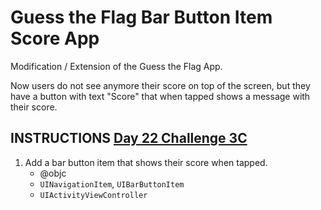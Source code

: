 # Guess the Flag Bar Button Item Score App

Modification / Extension of the Guess the Flag App.

Now users do not see anymore their score on top of the screen, but they have a button with text "Score" that when tapped shows a message with their score.

## INSTRUCTIONS [Day 22 Challenge 3C](https://www.hackingwithswift.com/read/3/3/wrap-up)

1. Add a bar button item that shows their score when tapped.
   - @objc
   - `UINavigationItem`, `UIBarButtonItem`
   - `UIActivityViewController`
